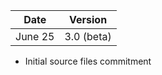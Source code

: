 
| Date          | Version       |
| ------------- |:-------------:|
| June 25       |3.0 (beta)     |

* Initial source files commitment

